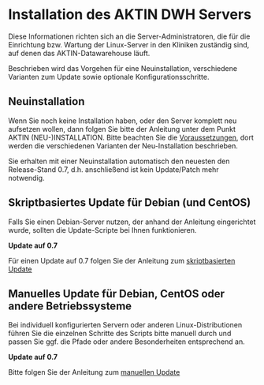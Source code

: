 ﻿Installation des AKTIN DWH Servers
==================================

Diese Informationen richten sich an die Server-Administratoren, die für die Einrichtung bzw. Wartung der Linux-Server in den Kliniken zuständig sind, auf denen das AKTIN-Datawarehouse läuft.

Beschrieben wird das Vorgehen für eine Neuinstallation, verschiedene Varianten zum Update sowie optionale Konfigurationsschritte.

Neuinstallation
---------------
Wenn Sie noch keine Installation haben, oder den Server komplett neu aufsetzen wollen, dann folgen Sie bitte der Anleitung unter dem Punkt AKTIN (NEU-)INSTALLATION. Bitte beachten Sie die [Voraussetzungen](install-requirements.html), dort werden die verschiedenen Varianten der Neu-Installation beschrieben.

Sie erhalten mit einer Neuinstallation automatisch den neuesten den Release-Stand 0.7, d.h. anschließend ist kein Update/Patch mehr notwendig.


Skriptbasiertes Update für Debian (und CentOS)
---------------------------------
Falls Sie einen Debian-Server nutzen, der anhand der Anleitung eingerichtet wurde, sollten die Update-Scripte bei Ihnen funktionieren.

__Update auf 0.7__

Für einen Update auf 0.7 folgen Sie der Anleitung zum [skriptbasierten Update](update-auto.html)


Manuelles Update für Debian, CentOS oder andere Betriebssysteme
----------------------------------------------------------------
Bei individuell konfigurierten Servern oder anderen Linux-Distributionen führen Sie die einzelnen Schritte des Scripts bitte manuell durch und passen Sie ggf. die Pfade oder andere Besonderheiten entsprechend an.

__Update auf 0.7__

Bitte folgen Sie der Anleitung zum [manuellen Update](update-manual.html)

